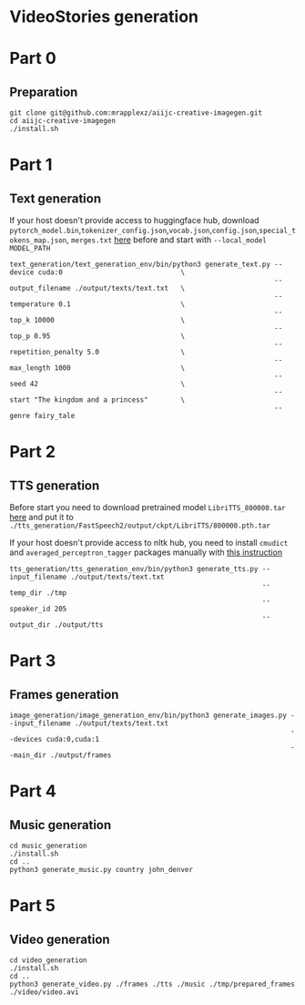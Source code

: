 # VideoStories generation

# Part 0

## Preparation
```
git clone git@github.com:mrapplexz/aiijc-creative-imagegen.git
cd aiijc-creative-imagegen
./install.sh
```

# Part 1

## Text generation

If your host doesn't provide access to huggingface hub, download 
`pytorch_model.bin`,`tokenizer_config.json`,`vocab.json`,`config.json`,`special_tokens_map.json`, `merges.txt` [here](https://huggingface.co/EleutherAI/gpt-neo-2.7B) before
and start with  `--local_model MODEL_PATH`
```
text_generation/text_generation_env/bin/python3 generate_text.py --device cuda:0                             \
                                                                 --output_filename ./output/texts/text.txt   \
                                                                 --temperature 0.1                           \
                                                                 --top_k 10000                               \
                                                                 --top_p 0.95                                \
                                                                 --repetition_penalty 5.0                    \
                                                                 --max_length 1000                           \
                                                                 --seed 42                                   \
                                                                 --start "The kingdom and a princess"        \
                                                                 --genre fairy_tale
```

# Part 2

## TTS generation

Before start you need to download pretrained model `LibriTTS_800000.tar`
[here](https://drive.google.com/drive/folders/1DOhZGlTLMbbAAFZmZGDdc77kz1PloS7F)
and put it to `./tts_generation/FastSpeech2/output/ckpt/LibriTTS/800000.pth.tar`

If your host doesn't provide access to nltk hub, you need to install `cmudict` and `averaged_perceptron_tagger` packages manually with [this instruction](http://www.nltk.org/data.html) 
```
tts_generation/tts_generation_env/bin/python3 generate_tts.py --input_filename ./output/texts/text.txt 
                                                              --temp_dir ./tmp
                                                              --speaker_id 205
                                                              --output_dir ./output/tts
```

# Part 3

## Frames generation

```
image_generation/image_generation_env/bin/python3 generate_images.py --input_filename ./output/texts/text.txt 
                                                                     --devices cuda:0,cuda:1
                                                                     --main_dir ./output/frames
```

# Part 4

## Music generation

```
cd music_generation
./install.sh
cd ..
python3 generate_music.py country john_denver
```

# Part 5

## Video generation

```
cd video_generation
./install.sh
cd ..
python3 generate_video.py ./frames ./tts ./music ./tmp/prepared_frames ./video/video.avi
```